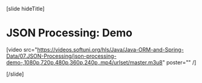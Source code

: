 [slide hideTitle]

# JSON Processing: Demo

[video src="https://videos.softuni.org/hls/Java/Java-ORM-and-Spring-Data/07.JSON-Processing/json-processing-demo-,1080p,720p,480p,360p,240p,.mp4/urlset/master.m3u8" poster="" /]

[/slide]
